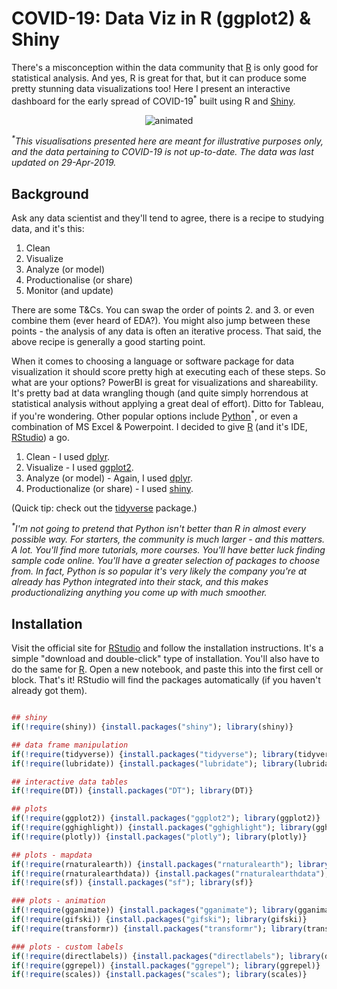 # COVID-19: Data Viz in R (ggplot2) & Shiny

There's a misconception within the data community that [R](https://www.r-project.org/) is only good for statistical analysis. And yes, R is great for that, but it can produce some pretty stunning data visualizations too! Here I present an interactive dashboard for the early spread of COVID-19<sup>\*</sup> built using R and [Shiny](https://shiny.rstudio.com/).

<p align="center">
  <img src="assets/A3_COV19_RViz1_Sample.gif" alt="animated"/>
</p>

<em><sup>\*</sup>This visualisations presented here are meant for illustrative purposes only, and the data pertaining to COVID-19 is not up-to-date. The data was last updated on 29-Apr-2019.</em>

## Background

Ask any data scientist and they'll tend to agree, there is a recipe to studying data, and it's this:

1. Clean
2. Visualize
3. Analyze (or model)
4. Productionalise (or share)
5. Monitor (and update)

There are some T&Cs. You can swap the order of points 2. and 3. or even combine them (ever heard of EDA?). You might also jump between these points - the analysis of any data is often an iterative process. That said, the above recipe is generally a good starting point.

When it comes to choosing a language or software package for data visualization it should score pretty high at executing each of these steps. So what are your options? PowerBI is great for visualizations and shareability. It's pretty bad at data wrangling though (and quite simply horrendous at statistical analysis without applying a great deal of effort). Ditto for Tableau, if you're wondering. Other popular options include [Python](https://www.python.org/)<sup>\*</sup>, or even a combination of MS Excel & Powerpoint. I decided to give [R](https://www.r-project.org/) (and it's IDE, [RStudio](https://www.rstudio.com/)) a go.

1. Clean - I used [dplyr](https://www.rdocumentation.org/packages/dplyr/versions/0.7.8).
2. Visualize - I used [ggplot2](https://www.rdocumentation.org/packages/ggplot2/versions/3.3.5).
3. Analyze (or model) - Again, I used [dplyr](https://www.rdocumentation.org/packages/dplyr/versions/0.7.8).
4. Productionalize (or share) - I used [shiny](https://shiny.rstudio.com/).

(Quick tip: check out the [tidyverse](https://www.tidyverse.org/packages/) package.)

<em><sup>\*</sup>I'm not going to pretend that Python isn't better than R in almost every possible way. For starters, the community is much larger - and this matters. A lot. You'll find more tutorials, more courses. You'll have better luck finding sample code online. You'll have a greater selection of packages to choose from. In fact, Python is so popular it's very likely the company you're at already has Python integrated into their stack, and this makes productionalizing anything you come up with much smoother.</em>

## Installation

Visit the official site for [RStudio](https://www.rstudio.com/products/rstudio/) and follow the installation instructions. It's a simple "download and double-click" type of installation. You'll also have to do the same for [R](https://www.r-project.org/). Open a new notebook, and paste this into the first cell or block. That's it! RStudio will find the packages automatically (if you haven't already got them).

```R

## shiny
if(!require(shiny)) {install.packages("shiny"); library(shiny)}

## data frame manipulation
if(!require(tidyverse)) {install.packages("tidyverse"); library(tidyverse)}
if(!require(lubridate)) {install.packages("lubridate"); library(lubridate)}

## interactive data tables 
if(!require(DT)) {install.packages("DT"); library(DT)}

## plots
if(!require(ggplot2)) {install.packages("ggplot2"); library(ggplot2)}
if(!require(gghighlight)) {install.packages("gghighlight"); library(gghighlight)}
if(!require(plotly)) {install.packages("plotly"); library(plotly)}

## plots - mapdata
if(!require(rnaturalearth)) {install.packages("rnaturalearth"); library(rnaturalearth)}
if(!require(rnaturalearthdata)) {install.packages("rnaturalearthdata"); library(rnaturalearthdata)}
if(!require(sf)) {install.packages("sf"); library(sf)}

### plots - animation
if(!require(gganimate)) {install.packages("gganimate"); library(gganimate)}
if(!require(gifski)) {install.packages("gifski"); library(gifski)}
if(!require(transformr)) {install.packages("transformr"); library(transformr)}

### plots - custom labels
if(!require(directlabels)) {install.packages("directlabels"); library(directlabels)}
if(!require(ggrepel)) {install.packages("ggrepel"); library(ggrepel)}
if(!require(scales)) {install.packages("scales"); library(scales)}
    
```